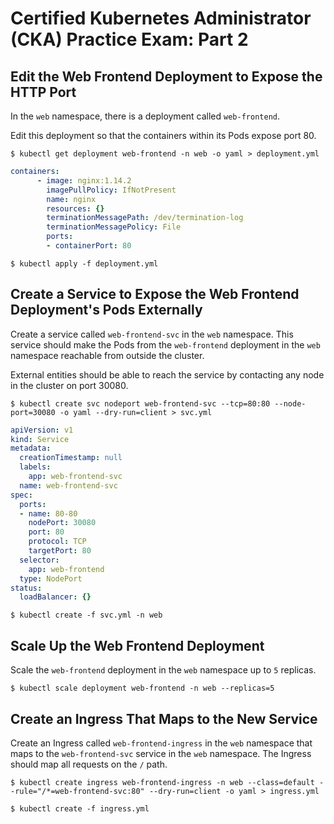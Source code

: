 # Certified Kubernetes Administrator (CKA) Practice Exam: Part 2

## Edit the Web Frontend Deployment to Expose the HTTP Port

In the `web` namespace, there is a deployment called `web-frontend`.

Edit this deployment so that the containers within its Pods expose port 80.

```console
$ kubectl get deployment web-frontend -n web -o yaml > deployment.yml
```

```yaml
containers:
      - image: nginx:1.14.2
        imagePullPolicy: IfNotPresent
        name: nginx
        resources: {}
        terminationMessagePath: /dev/termination-log
        terminationMessagePolicy: File
        ports:
        - containerPort: 80
```

```console
$ kubectl apply -f deployment.yml
```

## Create a Service to Expose the Web Frontend Deployment's Pods Externally

Create a service called `web-frontend-svc` in the `web` namespace. 
This service should make the Pods from the `web-frontend` deployment in the `web` namespace reachable from outside the cluster.

External entities should be able to reach the service by contacting any node in the cluster on port 30080.

```console
$ kubectl create svc nodeport web-frontend-svc --tcp=80:80 --node-port=30080 -o yaml --dry-run=client > svc.yml
```

```yaml
apiVersion: v1
kind: Service
metadata:
  creationTimestamp: null
  labels:
    app: web-frontend-svc
  name: web-frontend-svc
spec:
  ports:
  - name: 80-80
    nodePort: 30080
    port: 80
    protocol: TCP
    targetPort: 80
  selector:
    app: web-frontend
  type: NodePort
status:
  loadBalancer: {}
```

```console
$ kubectl create -f svc.yml -n web
```

## Scale Up the Web Frontend Deployment

Scale the `web-frontend` deployment in the `web` namespace up to `5` replicas.

```console
$ kubectl scale deployment web-frontend -n web --replicas=5
```

## Create an Ingress That Maps to the New Service

Create an Ingress called `web-frontend-ingress` in the `web` namespace that maps to the `web-frontend-svc` service in the `web` namespace. 
The Ingress should map all requests on the `/` path.

```console
$ kubectl create ingress web-frontend-ingress -n web --class=default --rule="/*=web-frontend-svc:80" --dry-run=client -o yaml > ingress.yml
```

```console
$ kubectl create -f ingress.yml
```
